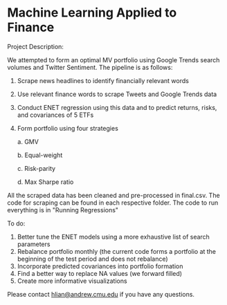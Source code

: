 # Machine Learning Applied to Finance
Project Description:

We attempted to form an optimal MV portfolio using Google Trends search volumes and Twitter Sentiment. The pipeline is as follows:
1. Scrape news headlines to identify financially relevant words
2. Use relevant finance words to scrape Tweets and Google Trends data
3. Conduct ENET regression using this data and to predict returns, risks, and covariances of 5 ETFs
4. Form portfolio using four strategies

    a. GMV
  
    b. Equal-weight
  
    c. Risk-parity
  
    d. Max Sharpe ratio
 
 All the scraped data has been cleaned and pre-processed in final.csv. The code for scraping can be found in each respective folder. The code to run everything is in "Running Regressions"
 
 To do:
 1. Better tune the ENET models using a more exhaustive list of search parameters
 2. Rebalance portfolio monthly (the current code forms a portfolio at the beginning of the test period and does not rebalance)
 3. Incorporate predicted covariances into portfolio formation
 4. Find a better way to replace NA values (we forward filled)
 5. Create more informative visualizations
 
 Please contact hlian@andrew.cmu.edu if you have any questions.
